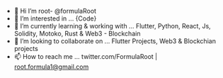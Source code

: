 - 👋 Hi I’m root- @formulaRoot
- 👀 I’m interested in ... {Code}
- 🌱 I’m currently learning & working with ... Flutter, Python, React, Js, Solidity, Motoko, Rust & Web3 - Blockchain 
- 💞️ I’m looking to collaborate on ... Flutter Projects, Web3 & Blockchian projects
- 📫 How to reach me ... twitter.com/FormulaRoot | root.formula1@gmail.com

